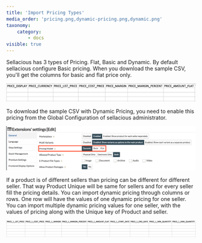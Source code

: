 ```yaml
---
title: 'Import Pricing Types'
media_order: 'pricing.png,dynamic-pricing.png,dynamic.png'
taxonomy:
    category:
        - docs
visible: true
---
```


Sellacious has 3 types of Pricing. Flat, Basic and Dynamic. By default sellacious configure Basic pricing. When you download the sample CSV, you'll get the columns for basic and flat price only.

![](pricing.png)

To download the sample CSV with Dynamic Pricing, you need to enable this pricing from the Global Configuration of sellacious administrator.

![](dynamic-pricing.png)

If a product is of different sellers than pricing can be different for different seller. That way Product Unique will be same for sellers and for every seller fill the pricing details. You can import dynamic pricing through columns or rows. One row will have the values of one dynamic pricing for one seller. You can import multiple dynamic pricing values for one seller, with the values of pricing along with the Unique key of Product and seller.

![](dynamic.png)

